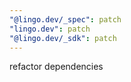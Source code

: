 ```yaml
---
"@lingo.dev/_spec": patch
"lingo.dev": patch
"@lingo.dev/_sdk": patch
---
```


refactor dependencies
